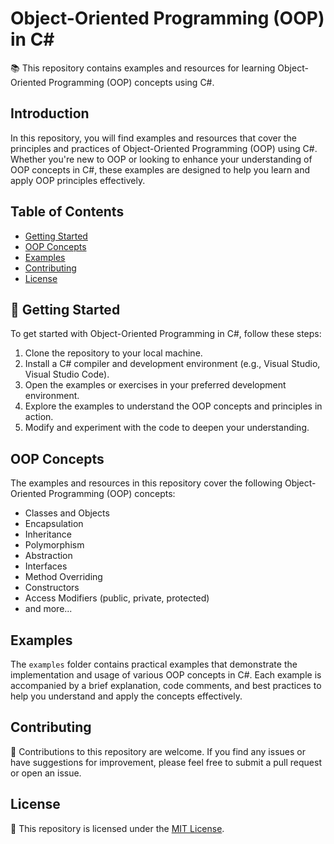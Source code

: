 # Object-Oriented Programming (OOP) in C#

📚 This repository contains examples and resources for learning Object-Oriented Programming (OOP) concepts using C#.

## Introduction

In this repository, you will find examples and resources that cover the principles and practices of Object-Oriented Programming (OOP) using C#. Whether you're new to OOP or looking to enhance your understanding of OOP concepts in C#, these examples are designed to help you learn and apply OOP principles effectively.

## Table of Contents

- [Getting Started](#-getting-started)
- [OOP Concepts](#-oop-concepts)
- [Examples](#-examples)
- [Contributing](#-contributing)
- [License](#-license)

## 🚀 Getting Started

To get started with Object-Oriented Programming in C#, follow these steps:

1. Clone the repository to your local machine.
2. Install a C# compiler and development environment (e.g., Visual Studio, Visual Studio Code).
3. Open the examples or exercises in your preferred development environment.
4. Explore the examples to understand the OOP concepts and principles in action.
5. Modify and experiment with the code to deepen your understanding.

## OOP Concepts

The examples and resources in this repository cover the following Object-Oriented Programming (OOP) concepts:

- Classes and Objects
- Encapsulation
- Inheritance
- Polymorphism
- Abstraction
- Interfaces
- Method Overriding
- Constructors
- Access Modifiers (public, private, protected)
- and more...

## Examples

The `examples` folder contains practical examples that demonstrate the implementation and usage of various OOP concepts in C#. Each example is accompanied by a brief explanation, code comments, and best practices to help you understand and apply the concepts effectively.

## Contributing

🤝 Contributions to this repository are welcome. If you find any issues or have suggestions for improvement, please feel free to submit a pull request or open an issue.

## License

📝 This repository is licensed under the [MIT License](LICENSE).
